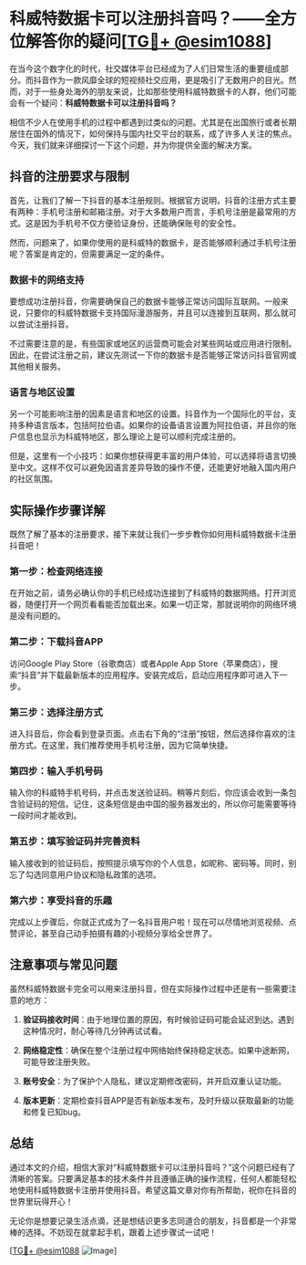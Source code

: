 # 科威特数据卡可以注册抖音吗？——全方位解答你的疑问[[TG💪+ @esim1088](https://t.me/s/esim1088)]

在当今这个数字化的时代，社交媒体平台已经成为了人们日常生活的重要组成部分。而抖音作为一款风靡全球的短视频社交应用，更是吸引了无数用户的目光。然而，对于一些身处海外的朋友来说，比如那些使用科威特数据卡的人群，他们可能会有一个疑问：**科威特数据卡可以注册抖音吗？**

相信不少人在使用手机的过程中都遇到过类似的问题。尤其是在出国旅行或者长期居住在国外的情况下，如何保持与国内社交平台的联系，成了许多人关注的焦点。今天，我们就来详细探讨一下这个问题，并为你提供全面的解决方案。

## 抖音的注册要求与限制

首先，让我们了解一下抖音的基本注册规则。根据官方说明，抖音的注册方式主要有两种：手机号注册和邮箱注册。对于大多数用户而言，手机号注册是最常用的方式。这是因为手机号不仅方便验证身份，还能确保账号的安全性。

然而，问题来了，如果你使用的是科威特的数据卡，是否能够顺利通过手机号注册呢？答案是肯定的，但需要满足一定的条件。

### 数据卡的网络支持

要想成功注册抖音，你需要确保自己的数据卡能够正常访问国际互联网。一般来说，只要你的科威特数据卡支持国际漫游服务，并且可以连接到互联网，那么就可以尝试注册抖音。

不过需要注意的是，有些国家或地区的运营商可能会对某些网站或应用进行限制。因此，在尝试注册之前，建议先测试一下你的数据卡是否能够正常访问抖音官网或其他相关服务。

### 语言与地区设置

另一个可能影响注册的因素是语言和地区的设置。抖音作为一个国际化的平台，支持多种语言版本，包括阿拉伯语。如果你的设备语言设置为阿拉伯语，并且你的账户信息也显示为科威特地区，那么理论上是可以顺利完成注册的。

但是，这里有一个小技巧：如果你想获得更丰富的用户体验，可以选择将语言切换至中文。这样不仅可以避免因语言差异导致的操作不便，还能更好地融入国内用户的社区氛围。

## 实际操作步骤详解

既然了解了基本的注册要求，接下来就让我们一步步教你如何用科威特数据卡注册抖音吧！

### 第一步：检查网络连接

在开始之前，请务必确认你的手机已经成功连接到了科威特的数据网络。打开浏览器，随便打开一个网页看看能否加载出来。如果一切正常，那就说明你的网络环境是没有问题的。

### 第二步：下载抖音APP

访问Google Play Store（谷歌商店）或者Apple App Store（苹果商店），搜索“抖音”并下载最新版本的应用程序。安装完成后，启动应用程序即可进入下一步。

### 第三步：选择注册方式

进入抖音后，你会看到登录页面。点击右下角的“注册”按钮，然后选择你喜欢的注册方式。在这里，我们推荐使用手机号注册，因为它简单快捷。

### 第四步：输入手机号码

输入你的科威特手机号码，并点击发送验证码。稍等片刻后，你应该会收到一条包含验证码的短信。记住，这条短信是由中国的服务器发出的，所以你可能需要等待一段时间才能收到。

### 第五步：填写验证码并完善资料

输入接收到的验证码后，按照提示填写你的个人信息，如昵称、密码等。同时，别忘了勾选同意用户协议和隐私政策的选项。

### 第六步：享受抖音的乐趣

完成以上步骤后，你就正式成为了一名抖音用户啦！现在可以尽情地浏览视频、点赞评论，甚至自己动手拍摄有趣的小视频分享给全世界了。

## 注意事项与常见问题

虽然科威特数据卡完全可以用来注册抖音，但在实际操作过程中还是有一些需要注意的地方：

1. **验证码接收时间**：由于地理位置的原因，有时候验证码可能会延迟到达。遇到这种情况时，耐心等待几分钟再试试看。
   
2. **网络稳定性**：确保在整个注册过程中网络始终保持稳定状态。如果中途断网，可能导致注册失败。

3. **账号安全**：为了保护个人隐私，建议定期修改密码，并开启双重认证功能。

4. **版本更新**：定期检查抖音APP是否有新版本发布，及时升级以获取最新的功能和修复已知bug。

## 总结

通过本文的介绍，相信大家对“科威特数据卡可以注册抖音吗？”这个问题已经有了清晰的答案。只要满足基本的技术条件并且遵循正确的操作流程，任何人都能轻松地使用科威特数据卡注册并使用抖音。希望这篇文章对你有所帮助，祝你在抖音的世界里玩得开心！

无论你是想要记录生活点滴，还是想结识更多志同道合的朋友，抖音都是一个非常棒的选择。不妨现在就拿起手机，跟着上述步骤试一试吧！

[[TG💪+ @esim1088](https://t.me/s/esim1088) ![Image](https://i.postimg.cc/4NQfJmqS/Snipaste-2025-05-13-00-14-12.png)]